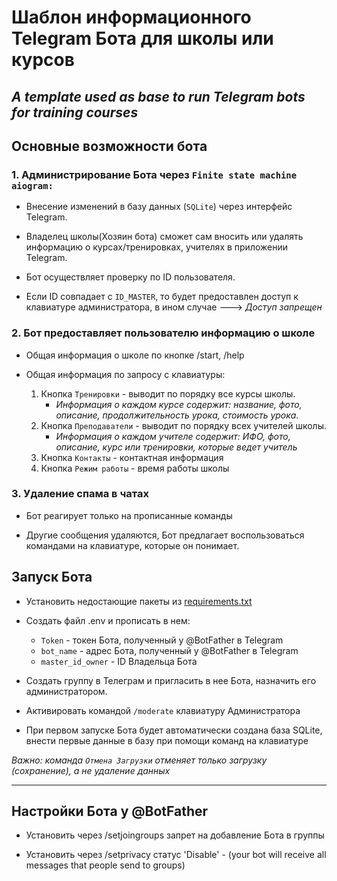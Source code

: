 # Шаблон информационного Telegram Бота для школы или курсов

## *A template used as base to run Telegram bots for training courses*

## Основные возможности бота

 ### 1. Администрирование Бота через ``Finite state machine aiogram:``

* Внесение изменений в базу данных (``SQLite``) через интерфейс Telegram.

* Владелец школы(Хозяин бота) сможет сам вносить или удалять информацию о курсах/тренировках, учителях в приложении Telegram.

* Бот осуществляет проверку по ID пользователя.

* Если ID совпадает с ``ID_MASTER``, то будет предоставлен доступ к клавиатуре администратора, в ином случае ---> *Доступ запрещен*

 ### 2. Бот предоставляет пользователю информацию о школе

* Общая информация о школе по кнопке /start, /help

* Общая информация по запросу с клавиатуры:
   1. Кнопка ``Тренировки`` - выводит по порядку все курсы школы.
         * *Информация о каждом курсе содержит: название, фото, описание, продолжительность урока, стоимость урока.*
   2. Кнопка ``Преподаватели`` - выводит по порядку всех учителей школы.
         * *Информация о каждом учителе содержит: ИФО, фото, описание, курс или тренировки, которые ведет учитель*
   3. Кнопка ``Контакты`` - контактная информация
   4. Кнопка ``Режим работы`` - время работы школы

 ### 3. Удаление спама в чатах

* Бот реагирует только на прописанные команды

* Другие сообщения удаляются, Бот предлагает воспользоваться командами на клавиатуре, которые он понимает.

## Запуск Бота

* Установить недостающие пакеты из [requirements.txt](https://github.com/ViolinaS/SalesBot-for-training-courses/blob/main/requirements.txt)

* Создать файл .env и прописать в нем:

  * ``Token`` - токен Бота, полученный у @BotFather в Telegram
  * ``bot_name`` - адрес Бота, полученный у @BotFather в Telegram
  * ``master_id_owner`` - ID Владельца Бота

* Создать группу в Телеграм и пригласить в нее Бота, назначить его администратором.

* Активировать командой ``/moderate`` клавиатуру Администратора

* При первом запуске Бота будет автоматически создана база SQLite, внести первые данные в базу при помощи команд на клавиатуре

 *Важно: команда ``Отмена Загрузки`` отменяет только загрузку (сохранение), а не удаление данных*

****

## Настройки Бота у @BotFather

* Установить через /setjoingroups запрет на добавление Бота в группы

* Установить через /setprivacy статус 'Disable' - (your bot will receive all messages that people send to groups)
